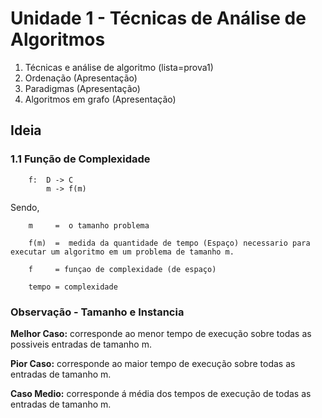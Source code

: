 # Unidade 1 - Técnicas de Análise de Algoritmos

1. Técnicas e análise de algoritmo (lista=prova1)
2. Ordenação (Apresentação)
3. Paradigmas (Apresentação)
4. Algoritmos em grafo (Apresentação)

## Ideia

### 1.1 Função de Complexidade 

        f:  D -> C
            m -> f(m)
    
Sendo,  

        m     =  o tamanho problema

        f(m)  =  medida da quantidade de tempo (Espaço) necessario para executar um algoritmo em um problema de tamanho m.
        
        f     = funçao de complexidade (de espaço)
        
        tempo = complexidade
        

### Observação - Tamanho e Instancia

**Melhor Caso:** corresponde ao menor tempo de execução sobre todas as possiveis entradas de tamanho m.

**Pior Caso:** corresponde ao maior tempo de execução sobre todas as entradas de tamanho m.

**Caso Medio:** corresponde á média dos tempos de execução de todas as entradas de tamanho m.
